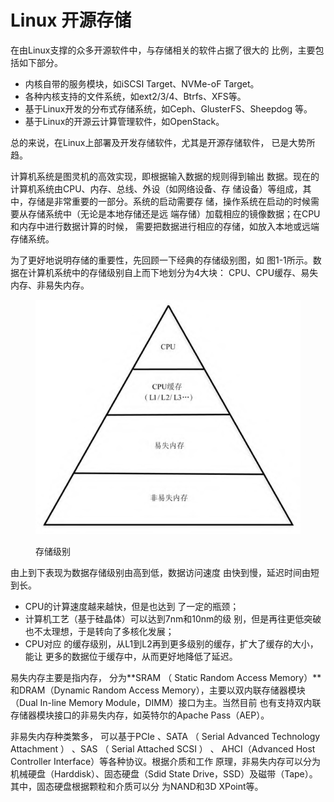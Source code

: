 # Linux 开源存储

在由Linux支撑的众多开源软件中，与存储相关的软件占据了很大的 比例，主要包括如下部分。

* 内核自带的服务模块，如iSCSI Target、NVMe-oF Target。&#x20;
* 各种内核支持的文件系统，如ext2/3/4、Btrfs、XFS等。&#x20;
* 基于Linux开发的分布式存储系统，如Ceph、GlusterFS、Sheepdog 等。
* &#x20;基于Linux的开源云计算管理软件，如OpenStack。&#x20;

总的来说，在Linux上部署及开发存储软件，尤其是开源存储软件， 已是大势所趋。

计算机系统是图灵机的高效实现，即根据输入数据的规则得到输出 数据。现在的计算机系统由CPU、内存、总线、外设（如网络设备、存 储设备）等组成，其中，存储是非常重要的一部分。系统的启动需要存 储，操作系统在启动的时候需要从存储系统中（无论是本地存储还是远 端存储）加载相应的镜像数据；在CPU和内存中进行数据计算的时候， 需要把数据进行相应的存储，如放入本地或远端存储系统。&#x20;

为了更好地说明存储的重要性，先回顾一下经典的存储级别图，如 图1-1所示。数据在计算机系统中的存储级别自上而下地划分为4大块： CPU、CPU缓存、易失内存、非易失内存。

<figure><img src="../../.gitbook/assets/image (1) (1).png" alt=""><figcaption><p>存储级别</p></figcaption></figure>

由上到下表现为数据存储级别由高到低，数据访问速度 由快到慢，延迟时间由短到长。

* CPU的计算速度越来越快，但是也达到 了一定的瓶颈；
* 计算机工艺（基于硅晶体）可以达到7nm和10nm的级 别，但是再往更低突破也不太理想，于是转向了多核化发展；
* CPU对应 的缓存级别，从L1到L2再到更多级别的缓存，扩大了缓存的大小，能让 更多的数据位于缓存中，从而更好地降低了延迟。

易失内存主要是指内存， 分为**SRAM （ Static Random Access Memory）**和DRAM（Dynamic Random Access Memory），主要以双内联存储器模块（Dual In-line Memory Module，DIMM）接口为主。当然目前 也有支持双内联存储器模块接口的非易失内存，如英特尔的Apache Pass（AEP）。&#x20;

非易失内存种类繁多， 可以基于PCIe 、SATA （ Serial Advanced Technology Attachment ） 、SAS （ Serial Attached SCSI ） 、 AHCI（Advanced Host Controller Interface）等各种协议。根据介质和工作 原理，非易失内存可以分为机械硬盘（Harddisk）、固态硬盘（Sdid State Drive，SSD）及磁带（Tape）。其中，固态硬盘根据颗粒和介质可以分 为NAND和3D XPoint等。

